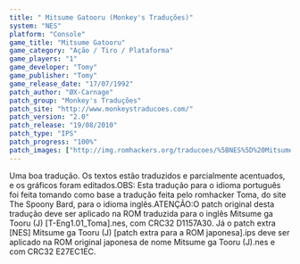 ```yaml
---
title: " Mitsume Gatooru (Monkey's Traduções)"
system: "NES"
platform: "Console"
game_title: "Mitsume Gatooru"
game_category: "Ação / Tiro / Plataforma"
game_players: "1"
game_developer: "Tomy"
game_publisher: "Tomy"
game_release_date: "17/07/1992"
patch_author: "ØX-Carnage"
patch_group: "Monkey's Traduções"
patch_site: "http://www.monkeystraducoes.com/"
patch_version: "2.0"
patch_release: "19/08/2010"
patch_type: "IPS"
patch_progress: "100%"
patch_images: ["http://img.romhackers.org/traducoes/%5BNES%5D%20Mitsume%20ga%20Tooru%20-%20Monkey's%20Tradu%C3%A7%C3%B5es%20-%201.png","http://img.romhackers.org/traducoes/%5BNES%5D%20Mitsume%20ga%20Tooru%20-%20Monkey's%20Tradu%C3%A7%C3%B5es%20-%202.png","http://img.romhackers.org/traducoes/%5BNES%5D%20Mitsume%20ga%20Tooru%20-%20Monkey's%20Tradu%C3%A7%C3%B5es%20-%203.png"]
---
```

Uma boa tradução. Os textos estão traduzidos e parcialmente acentuados, e os gráficos foram editados.OBS: Esta tradução para o idioma português foi feita tomando como base a tradução feita pelo romhacker Toma, do site The Spoony Bard, para o idioma inglês.ATENÇÃO:O patch original desta tradução deve ser aplicado na ROM traduzida para o inglês Mitsume ga Tooru (J) [T-Eng1.01_Toma].nes, com CRC32 D1157A30. Já o patch extra [NES] Mitsume ga Tooru (J) [patch extra para a ROM japonesa].ips deve ser aplicado na ROM original japonesa de nome Mitsume ga Tooru (J).nes e com CRC32 E27EC1EC.